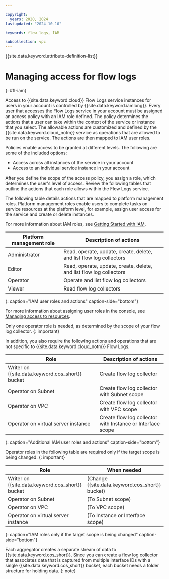 ```yaml
---

copyright:
  years: 2020, 2024
lastupdated: "2024-10-10"

keywords: flow logs, IAM

subcollection: vpc
---
```


{{site.data.keyword.attribute-definition-list}}

# Managing access for flow logs
{: #fl-iam}

Access to {{site.data.keyword.cloud}} Flow Logs service instances for users in your account is controlled by {{site.data.keyword.iamlong}}. Every user that accesses the Flow Logs service in your account must be assigned an access policy with an IAM role defined. The policy determines the actions that a user can take within the context of the service or instance that you select. The allowable actions are customized and defined by the {{site.data.keyword.cloud_notm}} service as operations that are allowed to be run on the service. The actions are then mapped to IAM user roles.

Policies enable access to be granted at different levels. The following are some of the included options:

* Access across all instances of the service in your account
* Access to an individual service instance in your account

After you define the scope of the access policy, you assign a role, which determines the user's level of access. Review the following tables that outline the actions that each role allows within the Flow Logs service.

The following table details actions that are mapped to platform management roles. Platform management roles enable users to complete tasks on service resources at the platform level, for example, assign user access for the service and create or delete instances.

For more information about IAM roles, see [Getting Started with IAM](/docs/vpc?topic=vpc-iam-getting-started).

| Platform management role | Description of actions |
|--------------------------|--------------------------|
| Administrator | Read, operate, update, create, delete, and list flow log collectors |
| Editor | Read, operate, update, create, delete, and list flow log collectors |
| Operator | Operate and list flow log collectors |
| Viewer | Read flow log collectors |
{: caption="IAM user roles and actions" caption-side="bottom"}

For more information about assigning user roles in the console, see [Managing access to resources](/docs/account?topic=account-assign-access-resources).

Only one operator role is needed, as determined by the scope of your flow log collector.
{: important}

In addition, you also require the following actions and operations that are not specific to {{site.data.keyword.cloud_notm}} Flow Logs.

| Role                | Description of actions    |
| ---------------------------- | --------------------------- |
| Writer on {{site.data.keyword.cos_short}} bucket | Create flow log collector |
| Operator on Subnet     | Create flow log collector with Subnet scope    |
| Operator on VPC    | Create flow log collector with VPC scope    |
| Operator on virtual server instance | Create flow log collector with Instance or Interface scope  |
{: caption="Additional IAM user roles and actions" caption-side="bottom"}

Operator roles in the following table are required only if the target scope is being changed.
{: important}

| Role                   | When needed                 |
| ---------------------------- | --------------------------- |
| Writer on {{site.data.keyword.cos_short}} bucket | (Change {{site.data.keyword.cos_short}} bucket) |
| Operator on Subnet     | (To Subnet scope)           |
| Operator on VPC        | (To VPC scope)              |
| Operator on virtual server instance | (To Instance or Interface scope) |
{: caption="IAM roles only if the target scope is being changed" caption-side="bottom"}

Each aggregator creates a separate stream of data to {{site.data.keyword.cos_short}}. Since you can create a flow log collector that associates data that is captured from multiple interface IDs with a single {{site.data.keyword.cos_short}} bucket, each bucket needs a folder structure for holding data.
{: note}

